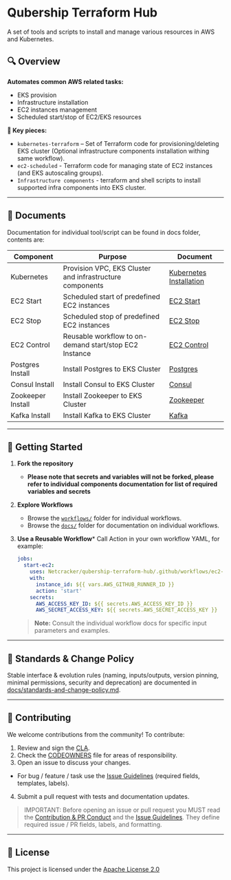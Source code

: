 # Qubership Terraform Hub

A set of tools and scripts to install and manage various resources in AWS and Kubernetes. 

## 🔍 Overview
**Automates common AWS related tasks:**
- EKS provision
- Infrastructure installation
- EC2 instances management
- Scheduled start/stop of EC2/EKS resources

**🔑 Key pieces:**
- `kubernetes-terraform` – Set of Terraform code for provisioning/deleting EKS cluster (Optional infrastructure components installation withing same workflow).
- `ec2-scheduled` - Terraform code for managing state of EC2 instances (and EKS autoscaling groups).
- `Infrastructure components` - terraform and shell scripts to install supported infra components into EKS cluster.

---

## 📘 Documents
Documentation for individual tool/script can be found in docs folder, contents are:

| Component         | Purpose                                                  | Document                                              |
|-------------------|----------------------------------------------------------|-------------------------------------------------------|
| Kubernetes        | Provision VPC, EKS Cluster and infrastructure components | [Kubernetes Installation](docs/kubernetes-install.md) |
| EC2 Start         | Scheduled start of predefined EC2 instances              | [EC2 Start](docs/ec2-start.md)                        |
| EC2 Stop          | Scheduled stop of predefined EC2 instances               | [EC2 Stop](docs/ec2-start.md)                         |
| EC2 Control       | Reusable workflow to on-demand start/stop EC2 Instance   | [EC2 Control](docs/ec2-control.md)                    |
| Postgres Install  | Install Postgres to EKS Cluster                          | [Postgres](docs/postgres.md)                          |
| Consul Install    | Install Consul to EKS Cluster                            | [Consul](docs/consul.md)                              |
| Zookeeper Install | Install Zookeeper to EKS Cluster                         | [Zookeeper](docs/zookeeper.md)                        |
| Kafka Install     | Install Kafka to EKS Cluster                             | [Kafka](docs/kafka.md)                                |

---

## 🚀 Getting Started

1. **Fork the repository**
   - **Please note that secrets and variables will not be forked, please refer to individual components documentation for list of required variables and secrets** 

2. **Explore Workflows**
    - Browse the [`workflows/`](.github/workflows/) folder for individual workflows.
    - Browse the [`docs/`](docs/) folder for documentation on individual workflows.

3. **Use a Reusable Workflow***
   Call Action in your own workflow YAML, for example:
   ```yaml
   jobs:
     start-ec2:
       uses: Netcracker/qubership-terraform-hub/.github/workflows/ec2-control.yml@main
       with:
         instance_id: ${{ vars.AWS_GITHUB_RUNNER_ID }}
         action: 'start'
       secrets:
         AWS_ACCESS_KEY_ID: ${{ secrets.AWS_ACCESS_KEY_ID }}
         AWS_SECRET_ACCESS_KEY: ${{ secrets.AWS_SECRET_ACCESS_KEY }}
   ```

   > **Note:** Consult the individual workflow docs for specific input parameters and examples.

---

## 📘 Standards & Change Policy
Stable interface & evolution rules (naming, inputs/outputs, version pinning, minimal permissions, security and deprecation) are documented in [docs/standards-and-change-policy.md](docs/standards-and-change-policy.md).

---
## 🤝 Contributing

We welcome contributions from the community! To contribute:

1. Review and sign the [CLA](CLA/cla.md).
2. Check the [CODEOWNERS](CODEOWNERS) file for areas of responsibility.
3. Open an issue to discuss your changes.
- For bug / feature / task use the <u>[Issue Guidelines](docs/issue-guidelines.md)</u> (required fields, templates, labels).
4. Submit a pull request with tests and documentation updates.

> IMPORTANT: Before opening an issue or pull request you MUST read the <u>[Contribution & PR Conduct](docs/code-of-conduct-prs.md)</u> and the <u>[Issue Guidelines](docs/issue-guidelines.md)</u>. They define required issue / PR fields, labels, and formatting.

---

## 📄 License

This project is licensed under the [Apache License 2.0](LICENSE)
